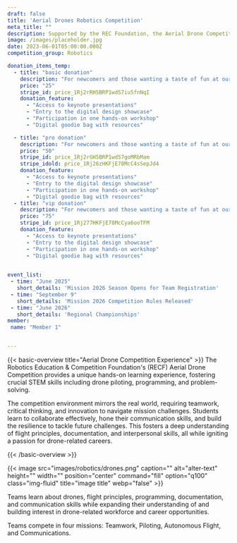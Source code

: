 ```yaml
---
draft: false
title: 'Aerial Drones Robotics Competition'
meta_title: ""
description: Supported by the REC Foundation, the Aerial Drone Competition offers an exciting educational drone sporting event that focuses on hands-on, student-centered learning. 
image: /images/placeholder.jpg
date: 2023-06-01T05:00:00.000Z
competition_group: Robotics

donation_items_temp: 
  - title: "basic donation"
    description: "For newcomers and those wanting a taste of fun at our conference event."
    price: "25"
    stripe_id: price_1Rj2rRH5BRP1wdS7iu5fnNqI
    donation_feature:
      - "Access to keynote presentations"
      - "Entry to the digital design showcase"
      - "Participation in one hands-on workshop"
      - "Digital goodie bag with resources"

  - title: "pro donation"
    description: "For newcomers and those wanting a taste of fun at our conference event."
    price: "50"
    stripe_id: price_1Rj2rGH5BRP1wdS7goMRbMam
    stripe_idold: price_1Rj26zHKFjE78McC4sSepJd4
    donation_feature:
      - "Access to keynote presentations"
      - "Entry to the digital design showcase"
      - "Participation in one hands-on workshop"
      - "Digital goodie bag with resources"
  - title: "vip donation"
    description: "For newcomers and those wanting a taste of fun at our conference event."
    price: "75"
    stripe_id: price_1Rj277HKFjE78McCya6ooTFM
    donation_feature:
      - "Access to keynote presentations"
      - "Entry to the digital design showcase"
      - "Participation in one hands-on workshop"
      - "Digital goodie bag with resources"

      
event_list:
 - time: "June 2025"
   short_details: 'Mission 2026 Season Opens for Team Registration'
 - time: "September 9"
   short_details: 'Mission 2026 Competition Rules Released'
 - time: "June 2026"
   short_details: 'Regional Championships'
member: 
 name: "Member 1"


---
```


{{< basic-overview title="Aerial Drone Competition Experience" >}}
 The Robotics Education & Competition Foundation's (RECF) Aerial Drone Competition provides a unique hands-on learning experience, fostering crucial STEM skills including drone piloting, programming, and problem-solving.

The competition environment mirrors the real world, requiring teamwork, critical thinking, and innovation to navigate mission challenges. Students learn to collaborate effectively, hone their communication skills, and build the resilience to tackle future challenges. This fosters a deep understanding of flight principles, documentation, and interpersonal skills, all while igniting a passion for drone-related careers.

{{< /basic-overview >}}


{{< image src="images/robotics/drones.png" caption="" alt="alter-text" height="" width="" position="center" command="fill" option="q100" class="img-fluid" title="image title"  webp="false" >}}

Teams learn about drones, flight principles, programming, documentation, and communication skills while expanding their understanding of and building interest in drone-related workforce and career opportunities. 

Teams compete in four missions: Teamwork, Piloting, Autonomous Flight, and Communications.